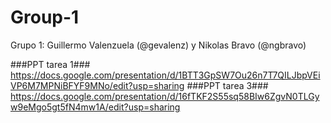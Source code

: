 # Group-1
Grupo 1: Guillermo Valenzuela (@gevalenz) y Nikolas Bravo (@ngbravo)

###PPT tarea 1###
https://docs.google.com/presentation/d/1BTT3GpSW7Ou26n7T7QILJbpVEiVP6M7MPNiBFYF9MNo/edit?usp=sharing
###PPT tarea 3###
https://docs.google.com/presentation/d/16fTKF2S55sq58BIw6ZgvN0TLGyw9eMgo5gt5fN4mw1A/edit?usp=sharing
